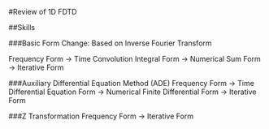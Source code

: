 #Review of 1D FDTD

##Skills

###Basic Form Change:
Based on Inverse Fourier Transform

Frequency Form -> Time Convolution Integral Form -> Numerical Sum Form -> Iterative Form

###Auxiliary Differential Equation Method (ADE)
Frequency Form -> Time Differential Equation Form -> Numerical Finite Differential Form -> Iterative Form

###Z Transformation
Frequency Form -> Iterative Form
